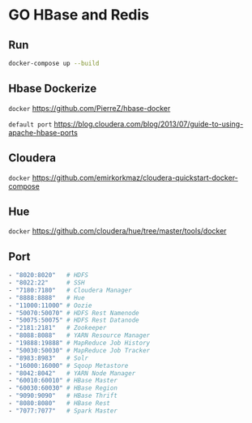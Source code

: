 # GO HBase and Redis

## Run

```sh
docker-compose up --build
```

## Hbase Dockerize

`docker` https://github.com/PierreZ/hbase-docker

`default port` https://blog.cloudera.com/blog/2013/07/guide-to-using-apache-hbase-ports

## Cloudera

`docker` https://github.com/emirkorkmaz/cloudera-quickstart-docker-compose

## Hue

`docker` https://github.com/cloudera/hue/tree/master/tools/docker

## Port

```sh
- "8020:8020"   # HDFS 
- "8022:22"     # SSH
- "7180:7180"   # Cloudera Manager
- "8888:8888"   # Hue
- "11000:11000" # Oozie
- "50070:50070" # HDFS Rest Namenode
- "50075:50075" # HDFS Rest Datanode
- "2181:2181"   # Zookeeper
- "8088:8088"   # YARN Resource Manager
- "19888:19888" # MapReduce Job History
- "50030:50030" # MapReduce Job Tracker
- "8983:8983"   # Solr
- "16000:16000" # Sqoop Metastore
- "8042:8042"   # YARN Node Manager
- "60010:60010" # HBase Master
- "60030:60030" # HBase Region
- "9090:9090"   # HBase Thrift
- "8080:8080"   # HBase Rest
- "7077:7077"   # Spark Master
```

